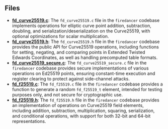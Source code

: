 
## Files
- **[fd_curve25519.c](ref/fd_curve25519.c.driver.md)**: The `fd_curve25519.c` file in the `firedancer` codebase implements operations for elliptic curve point addition, subtraction, doubling, and serialization/deserialization on the Curve25519, with optional optimizations for scalar multiplication.
- **[fd_curve25519.h](ref/fd_curve25519.h.driver.md)**: The `fd_curve25519.h` file in the `firedancer` codebase provides the public API for Curve25519 operations, including functions for setting, negating, and comparing points in Extended Twisted Edwards Coordinates, as well as handling precomputed table formats.
- **[fd_curve25519_secure.c](ref/fd_curve25519_secure.c.driver.md)**: The `fd_curve25519_secure.c` file in the `firedancer` codebase provides secure implementations of various operations on Ed25519 points, ensuring constant-time execution and register clearing to protect against side-channel attacks.
- **[fd_f25519.c](ref/fd_f25519.c.driver.md)**: The `fd_f25519.c` file in the `firedancer` codebase provides a function to generate a random `fd_f25519_t` element, intended for testing purposes only, and not secure for cryptographic use.
- **[fd_f25519.h](ref/fd_f25519.h.driver.md)**: The `fd_f25519.h` file in the `firedancer` codebase provides an implementation of operations on Curve25519 field elements, including addition, subtraction, multiplication, squaring, serialization, and conditional operations, with support for both 32-bit and 64-bit representations.
